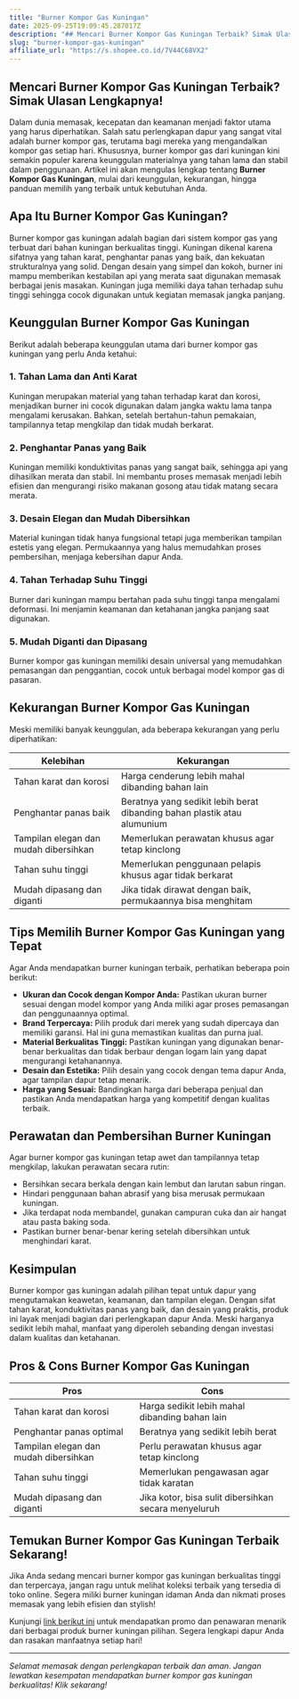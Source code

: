 ```yaml
---
title: "Burner Kompor Gas Kuningan"
date: 2025-09-25T19:09:45.287017Z
description: "## Mencari Burner Kompor Gas Kuningan Terbaik? Simak Ulasan Lengkapnya!..."
slug: "burner-kompor-gas-kuningan"
affiliate_url: "https://s.shopee.co.id/7V44C68VX2"
---
```

## Mencari Burner Kompor Gas Kuningan Terbaik? Simak Ulasan Lengkapnya!

Dalam dunia memasak, kecepatan dan keamanan menjadi faktor utama yang harus diperhatikan. Salah satu perlengkapan dapur yang sangat vital adalah burner kompor gas, terutama bagi mereka yang mengandalkan kompor gas setiap hari. Khususnya, burner kompor gas dari kuningan kini semakin populer karena keunggulan materialnya yang tahan lama dan stabil dalam penggunaan. Artikel ini akan mengulas lengkap tentang **Burner Kompor Gas Kuningan**, mulai dari keunggulan, kekurangan, hingga panduan memilih yang terbaik untuk kebutuhan Anda.

## Apa Itu Burner Kompor Gas Kuningan?

Burner kompor gas kuningan adalah bagian dari sistem kompor gas yang terbuat dari bahan kuningan berkualitas tinggi. Kuningan dikenal karena sifatnya yang tahan karat, penghantar panas yang baik, dan kekuatan strukturalnya yang solid. Dengan desain yang simpel dan kokoh, burner ini mampu memberikan kestabilan api yang merata saat digunakan memasak berbagai jenis masakan. Kuningan juga memiliki daya tahan terhadap suhu tinggi sehingga cocok digunakan untuk kegiatan memasak jangka panjang.

## Keunggulan Burner Kompor Gas Kuningan

Berikut adalah beberapa keunggulan utama dari burner kompor gas kuningan yang perlu Anda ketahui:

### 1. Tahan Lama dan Anti Karat

Kuningan merupakan material yang tahan terhadap karat dan korosi, menjadikan burner ini cocok digunakan dalam jangka waktu lama tanpa mengalami kerusakan. Bahkan, setelah bertahun-tahun pemakaian, tampilannya tetap mengkilap dan tidak mudah berkarat.

### 2. Penghantar Panas yang Baik

Kuningan memiliki konduktivitas panas yang sangat baik, sehingga api yang dihasilkan merata dan stabil. Ini membantu proses memasak menjadi lebih efisien dan mengurangi risiko makanan gosong atau tidak matang secara merata.

### 3. Desain Elegan dan Mudah Dibersihkan

Material kuningan tidak hanya fungsional tetapi juga memberikan tampilan estetis yang elegan. Permukaannya yang halus memudahkan proses pembersihan, menjaga kebersihan dapur Anda.

### 4. Tahan Terhadap Suhu Tinggi

Burner dari kuningan mampu bertahan pada suhu tinggi tanpa mengalami deformasi. Ini menjamin keamanan dan ketahanan jangka panjang saat digunakan.

### 5. Mudah Diganti dan Dipasang

Burner kompor gas kuningan memiliki desain universal yang memudahkan pemasangan dan penggantian, cocok untuk berbagai model kompor gas di pasaran.

## Kekurangan Burner Kompor Gas Kuningan

Meski memiliki banyak keunggulan, ada beberapa kekurangan yang perlu diperhatikan:

| **Kelebihan**      | **Kekurangan**                                  |
|---------------------|------------------------------------------------|
| Tahan karat dan korosi | Harga cenderung lebih mahal dibanding bahan lain |
| Penghantar panas baik | Beratnya yang sedikit lebih berat dibanding bahan plastik atau alumunium |
| Tampilan elegan dan mudah dibersihkan | Memerlukan perawatan khusus agar tetap kinclong |
| Tahan suhu tinggi | Memerlukan penggunaan pelapis khusus agar tidak berkarat  |
| Mudah dipasang dan diganti | Jika tidak dirawat dengan baik, permukaannya bisa menghitam |

## Tips Memilih Burner Kompor Gas Kuningan yang Tepat

Agar Anda mendapatkan burner kuningan terbaik, perhatikan beberapa poin berikut:

- **Ukuran dan Cocok dengan Kompor Anda:** Pastikan ukuran burner sesuai dengan model kompor yang Anda miliki agar proses pemasangan dan penggunaannya optimal.
- **Brand Terpercaya:** Pilih produk dari merek yang sudah dipercaya dan memiliki garansi. Hal ini guna memastikan kualitas dan purna jual.
- **Material Berkualitas Tinggi:** Pastikan kuningan yang digunakan benar-benar berkualitas dan tidak berbaur dengan logam lain yang dapat mengurangi ketahanannya.
- **Desain dan Estetika:** Pilih desain yang cocok dengan tema dapur Anda, agar tampilan dapur tetap menarik.
- **Harga yang Sesuai:** Bandingkan harga dari beberapa penjual dan pastikan Anda mendapatkan harga yang kompetitif dengan kualitas terbaik.

## Perawatan dan Pembersihan Burner Kuningan

Agar burner kompor gas kuningan tetap awet dan tampilannya tetap mengkilap, lakukan perawatan secara rutin:

- Bersihkan secara berkala dengan kain lembut dan larutan sabun ringan.
- Hindari penggunaan bahan abrasif yang bisa merusak permukaan kuningan.
- Jika terdapat noda membandel, gunakan campuran cuka dan air hangat atau pasta baking soda.
- Pastikan burner benar-benar kering setelah dibersihkan untuk menghindari karat.

## Kesimpulan

Burner kompor gas kuningan adalah pilihan tepat untuk dapur yang mengutamakan keawetan, keamanan, dan tampilan elegan. Dengan sifat tahan karat, konduktivitas panas yang baik, dan desain yang praktis, produk ini layak menjadi bagian dari perlengkapan dapur Anda. Meski harganya sedikit lebih mahal, manfaat yang diperoleh sebanding dengan investasi dalam kualitas dan ketahanan.

## Pros & Cons Burner Kompor Gas Kuningan

| **Pros** | **Cons** |
|-------------------------|------------------------------------------------|
| Tahan karat dan korosi | Harga sedikit lebih mahal dibanding bahan lain |
| Penghantar panas optimal | Beratnya yang sedikit lebih berat |
| Tampilan elegan dan mudah dibersihkan | Perlu perawatan khusus agar tetap kinclong |
| Tahan suhu tinggi | Memerlukan pengawasan agar tidak karatan |
| Mudah dipasang dan diganti | Jika kotor, bisa sulit dibersihkan secara menyeluruh |

## Temukan Burner Kompor Gas Kuningan Terbaik Sekarang!

Jika Anda sedang mencari burner kompor gas kuningan berkualitas tinggi dan terpercaya, jangan ragu untuk melihat koleksi terbaik yang tersedia di toko online. Segera miliki burner kuningan idaman Anda dan nikmati proses memasak yang lebih efisien dan stylish!

Kunjungi [link berikut ini](https://s.shopee.co.id/7V44C68VX2) untuk mendapatkan promo dan penawaran menarik dari berbagai produk burner kuningan pilihan. Segera lengkapi dapur Anda dan rasakan manfaatnya setiap hari!

---

*Selamat memasak dengan perlengkapan terbaik dan aman. Jangan lewatkan kesempatan mendapatkan burner kompor gas kuningan berkualitas! Klik sekarang!*
